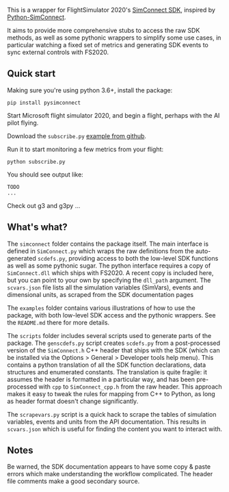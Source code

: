 This is a wrapper for FlightSimulator 2020's
[SimConnect SDK](https://docs.flightsimulator.com/html/index.htm?#t=Programming_Tools%2FSimConnect%2FSimConnect_SDK.htm),
inspired by [Python-SimConnect](https://github.com/odwdinc/Python-SimConnect).

It aims to provide more comprehensive stubs to access the raw SDK methods,
as well as some pythonic wrappers to simplify some use cases,
in particular watching a fixed set of metrics and generating SDK
events to sync external controls with FS2020.

Quick start
---

Making sure you're using python 3.6+, install the package:

    pip install pysimconnect

Start Microsoft flight simulator 2020, and begin a flight, perhaps with the AI pilot flying.

Download the `subscribe.py`
[example from github](https://github.com/patricksurry/pysimconnect/tree/master/examples).

Run it to start monitoring a few metrics from your flight:

    python subscribe.py

You should see output like:

    TODO
    ...

Check out g3 and g3py ...


What's what?
---

The `simconnect` folder contains the package itself.
The main interface is defined in `SimConnect.py` which wraps the raw
definitions from the auto-generated `scdefs.py`,
providing access to both the low-level
SDK functions as well as some pythonic sugar.
The python interface requires a copy of `SimConnect.dll`
which ships with FS2020.  A recent copy is included here, but
you can point to your own by specifying the `dll_path` argument.
The `scvars.json` file lists all the simulation variables (SimVars),
events and dimensional units, as scraped from the SDK documentation pages

The `examples` folder contains various illustrations of how to use
the package, with both low-level SDK access and the pythonic wrappers.
See the `README.md` there for more details.

The `scripts` folder includes several scripts used to generate
parts of the package.
The `genscdefs.py` script creates `scdefs.py` from a post-processed
version of the `SimConnect.h` C++ header that ships with the SDK
(which can be installed via the Options > General > Developer tools help menu).
This contains a python translation of all the SDK function declarations, data structures
and enumerated constants.  The translation is quite fragile:
it assumes the header is formatted in a particular way, and has been
pre-processed with `cpp` to `SimConnect_cpp.h` from the raw header.
This approach makes it easy to tweak the rules for mapping from C++
to Python, as long as header format doesn't change significantly.

The `scrapevars.py` script is a quick hack to scrape the tables of
simulation variables, events and units from the API documentation.
This results in `scvars.json` which is useful for finding the content
you want to interact with.

Notes
---

Be warned, the SDK documentation appears to have some copy & paste errors
which make understanding the workflow complicated.  The header file comments
make a good secondary source.
